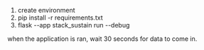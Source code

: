 1. create environment
2. pip install -r requirements.txt
3. flask --app stack_sustain run --debug

when the application is ran, wait 30 seconds for data to come in.